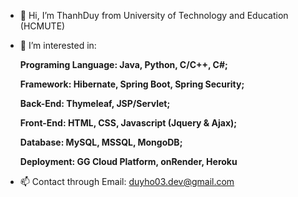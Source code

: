 - 👋 Hi, I’m ThanhDuy from University of Technology and Education (HCMUTE)
- 👀 I’m interested in:
   
  <b>Programing Language: Java, Python, C/C++, C#; </b>

  <b>Framework: Hibernate, Spring Boot, Spring Security; </b>

  <b>Back-End: Thymeleaf, JSP/Servlet; </b>

  <b>Front-End: HTML, CSS, Javascript (Jquery & Ajax); </b>

  <b>Database: MySQL, MSSQL, MongoDB; </b>

  <b>Deployment: GG Cloud Platform, onRender, Heroku</b>

- 📫 Contact through Email: duyho03.dev@gmail.com

